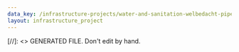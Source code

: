 ```yaml
---
data_key: /infrastructure-projects/water-and-sanitation-welbedacht-pipeline
layout: infrastructure_project
---
```

[//]: <> GENERATED FILE. Don't edit by hand.